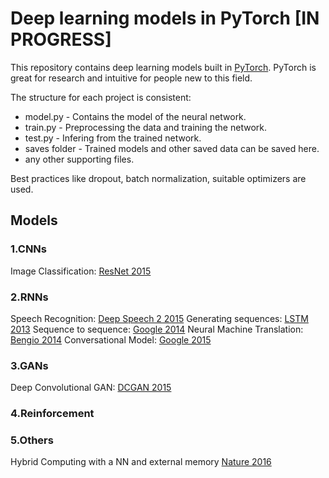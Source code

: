 # Deep learning models in PyTorch [IN PROGRESS]

This repository contains deep learning models built in [PyTorch](http://pytorch.org/). PyTorch is great for research and intuitive for people new to this field.

The structure for each project is consistent:
* model.py - Contains the model of the neural network.
* train.py - Preprocessing the data and training the network.
* test.py - Infering from the trained network.
* saves folder - Trained models and other saved data can be saved here.
* any other supporting files.

Best practices like dropout, batch normalization, suitable optimizers are used.

## Models

### 1.CNNs
Image Classification: [ResNet 2015](https://arxiv.org/pdf/1512.03385.pdf)

### 2.RNNs
Speech Recognition: [Deep Speech 2 2015](https://arxiv.org/pdf/1512.02595.pdf)
Generating sequences: [LSTM 2013](https://arxiv.org/pdf/1308.0850.pdf)
Sequence to sequence: [Google 2014](https://arxiv.org/pdf/1409.3215.pdf)
Neural Machine Translation: [Bengio 2014](https://arxiv.org/pdf/1409.0473v7.pdf)
Conversational Model: [Google 2015](https://arxiv.org/pdf/1506.05869.pdf)

### 3.GANs
Deep Convolutional GAN: [DCGAN 2015](https://arxiv.org/pdf/1511.06434.pdf)

### 4.Reinforcement

### 5.Others
Hybrid Computing with a NN and external memory [Nature 2016](https://www.dropbox.com/s/0a40xi702grx3dq/2016-graves.pdf)

